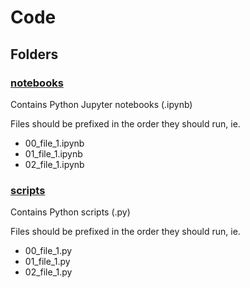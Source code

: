 # Code
## Folders
### [notebooks](notebooks)
Contains Python Jupyter notebooks (.ipynb)

Files should be prefixed in the order they should run, ie.
- 00_file_1.ipynb
- 01_file_1.ipynb
- 02_file_1.ipynb

### [scripts](scripts)
Contains Python scripts (.py)

Files should be prefixed in the order they should run, ie.
- 00_file_1.py
- 01_file_1.py
- 02_file_1.py
